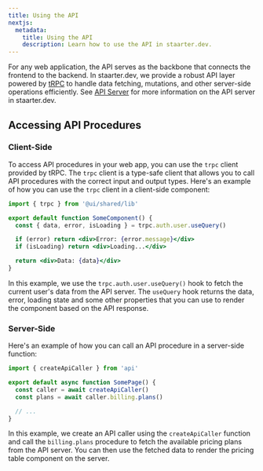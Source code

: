 ```yaml
---
title: Using the API
nextjs:
  metadata:
    title: Using the API
    description: Learn how to use the API in staarter.dev.
---
```


For any web application, the API serves as the backbone that connects the frontend to the backend. In staarter.dev, we provide a robust API layer powered by [tRPC](https://trpc.io/) to handle data fetching, mutations, and other server-side operations efficiently. See [API Server](/docs/api/overview) for more information on the API server in staarter.dev.

## Accessing API Procedures

### Client-Side

To access API procedures in your web app, you can use the `trpc` client provided by tRPC. The `trpc` client is a type-safe client that allows you to call API procedures with the correct input and output types. Here's an example of how you can use the `trpc` client in a client-side component:

```jsx
import { trpc } from '@ui/shared/lib'

export default function SomeComponent() {
  const { data, error, isLoading } = trpc.auth.user.useQuery()

  if (error) return <div>Error: {error.message}</div>
  if (isLoading) return <div>Loading...</div>

  return <div>Data: {data}</div>
}
```

In this example, we use the `trpc.auth.user.useQuery()` hook to fetch the current user's data from the API server. The `useQuery` hook returns the data, error, loading state and some other properties that you can use to render the component based on the API response.

### Server-Side

Here's an example of how you can call an API procedure in a server-side function:

```jsx
import { createApiCaller } from 'api'

export default async function SomePage() {
  const caller = await createApiCaller()
  const plans = await caller.billing.plans()

  // ...
}
```

In this example, we create an API caller using the `createApiCaller` function and call the `billing.plans` procedure to fetch the available pricing plans from the API server. You can then use the fetched data to render the pricing table component on the server.
